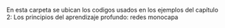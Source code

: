 En esta carpeta se ubican los codigos usados en los ejemplos del capítulo 2:
Los principios del aprendizaje profundo: redes monocapa

